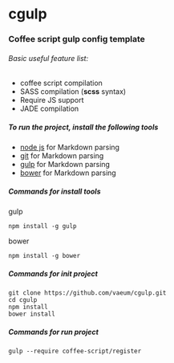# cgulp

### Coffee script gulp config template

###### Basic useful feature list:
 * coffee script compilation
 * SASS compilation (**scss** syntax)
 * Require JS support
 * JADE compilation

##### To run the project, install the following tools
 * [node js](https://nodejs.org/) for Markdown parsing
 * [git](https://git-scm.com/) for Markdown parsing
 * [gulp](http://gulpjs.com/) for Markdown parsing
 * [bower](http://bower.io/) for Markdown parsing

##### Commands for install tools
gulp
```
npm install -g gulp
```
bower
```
npm install -g bower
```

##### Commands for init project
```
git clone https://github.com/vaeum/cgulp.git
cd cgulp
npm install
bower install
```

##### Commands for run project
```
gulp --require coffee-script/register
